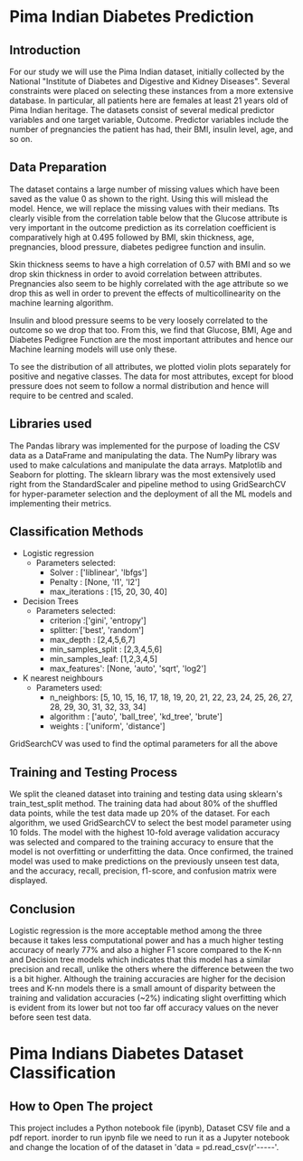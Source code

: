 # Pima Indian Diabetes Prediction

## Introduction
For our study we will use the Pima Indian dataset, initially collected by the National "Institute of Diabetes and Digestive and Kidney Diseases". Several constraints were placed on selecting these instances from a more extensive database. In particular, all patients here are females at least 21 years old of Pima Indian heritage. The datasets consist of several medical predictor variables and one target variable, Outcome. Predictor variables include the number of pregnancies the patient has had, their BMI, insulin level, age, and so on.

## Data Preparation
The dataset contains a large number of missing values which have been saved as the value 0 as shown to the right. Using this will mislead the model. Hence, we will replace the missing values with their medians.
Tts clearly visible from the correlation table below that the Glucose attribute is very important in the outcome prediction as its correlation coefficient is comparatively high at 0.495 followed by BMI, skin thickness, age, pregnancies, blood pressure, diabetes pedigree function and insulin.

Skin thickness seems to have a high correlation of 0.57 with BMI and so we drop skin thickness in order to avoid correlation between attributes. Pregnancies also seem to be highly correlated with the age attribute so we drop this as well in order to prevent the effects of multicollinearity on the machine learning algorithm.

Insulin and blood pressure seems to be very loosely correlated to the outcome so we drop that too. From this, we find that Glucose, BMI, Age and Diabetes Pedigree Function are the most important attributes and hence our Machine learning models will use only these.

To see the distribution of all attributes, we plotted violin plots separately for positive and negative classes. The data for most attributes, except for blood pressure does not seem to follow a normal distribution and hence will require to be centred and scaled.

## Libraries used
The Pandas library was implemented for the purpose of loading the CSV data as a DataFrame and manipulating the data. The NumPy library was used to make calculations and manipulate the data arrays. Matplotlib and Seaborn for plotting. The sklearn library was the most extensively used right from the StandardScaler and pipeline method to using GridSearchCV for hyper-parameter selection and the deployment of all the ML models and implementing their metrics.

## Classification Methods
- Logistic regression
    - Parameters selected:
        - Solver : ['liblinear', 'lbfgs']
        - Penalty : [None, 'l1', 'l2']
        - max_iterations : [15, 20, 30, 40]
- Decision Trees
    - Parameters selected:
        - criterion :['gini', 'entropy']
        - splitter: ['best', 'random']
        - max_depth : [2,4,5,6,7]
        - min_samples_split : [2,3,4,5,6]
        - min_samples_leaf: [1,2,3,4,5]
        - max_features': [None, 'auto', 'sqrt', 'log2']
- K nearest neighbours
    - Parameters used:
        - n_neighbors: [5, 10, 15, 16, 17, 18, 19, 20, 21, 22, 23, 24, 25, 26, 27, 28, 29, 30, 31, 32, 33, 34]
        - algorithm : ['auto', 'ball_tree', 'kd_tree', 'brute']
        - weights : ['uniform', 'distance']

GridSearchCV was used to find the optimal parameters for all the above
## Training and Testing Process
We split the cleaned dataset into training and testing data using sklearn's train_test_split method. The training data had about 80% of the shuffled data points, while the test data made up 20% of the dataset. For each algorithm, we used GridSearchCV to select the best model parameter using 10 folds. The model with the highest 10-fold average validation accuracy was selected and compared to the training accuracy to ensure that the model is not overfitting or underfitting the data. Once confirmed, the trained model was used to make predictions on the previously unseen test data, and the accuracy, recall, precision, f1-score, and confusion matrix were displayed.

## Conclusion
Logistic regression is the more acceptable method among the three because it takes less computational power and has a much higher testing accuracy of nearly 77% and also a higher F1 score compared to the K-nn and Decision tree models which indicates that this model has a similar precision and recall, unlike the others where the difference between the two is a bit higher. Although the training accuracies are higher for the decision trees and K-nn models there is a small amount of disparity between the training and validation accuracies (~2%) indicating slight overfitting which is evident from its lower but not too far off accuracy values on the never before seen test data.

# Pima Indians Diabetes Dataset Classification


##  How to Open The project
This project includes a Python notebook file (ipynb), Dataset CSV file and a pdf report.
inorder to run ipynb file we need to run it as a Jupyter notebook and change the location of of the dataset in
'data = pd.read_csv(r'-----'.
